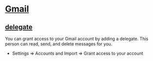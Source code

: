 # [Gmail](https://gmail.google.com)

## [delegate](https://support.google.com/mail/answer/138350?hl=en)
You can grant access to your Gmail account by adding a delegate. This person can read, send, and delete messages for you.

* Settings => Accounts and Import => Grant access to your account